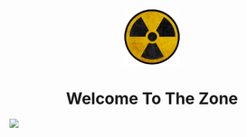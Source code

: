<p align="center">
<img width="100" height="auto" src="archiso/airootfs/usr/share/zone.png" />
</p>
<h1 align="center">Welcome To The Zone</h1>

<img src="https://cdn.discordapp.com/attachments/914704692582428712/918160463391498280/zone.gif">